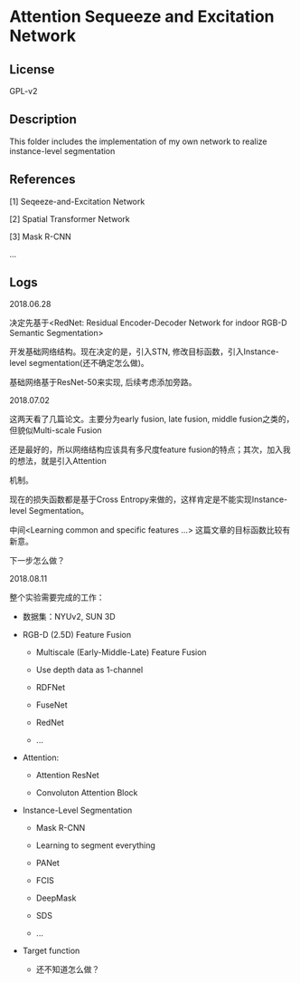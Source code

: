 # Attention Sequeeze and Excitation Network


## License

GPL-v2

## Description

This folder includes the implementation of my own network to realize instance-level segmentation

## References

[1] Seqeeze-and-Excitation Network

[2] Spatial Transformer Network

[3] Mask R-CNN

...

## Logs

2018.06.28

决定先基于<RedNet: Residual Encoder-Decoder Network for indoor RGB-D Semantic Segmentation>

开发基础网络结构。现在决定的是，引入STN, 修改目标函数，引入Instance-level segmentation(还不确定怎么做)。

基础网络基于ResNet-50来实现, 后续考虑添加旁路。

2018.07.02

这两天看了几篇论文。主要分为early fusion, late fusion, middle fusion之类的，但貌似Multi-scale Fusion

还是最好的，所以网络结构应该具有多尺度feature fusion的特点；其次，加入我的想法，就是引入Attention

机制。

现在的损失函数都是基于Cross Entropy来做的，这样肯定是不能实现Instance-level Segmentation。

中间<Learning common and specific features ...> 这篇文章的目标函数比较有新意。

下一步怎么做？

2018.08.11

整个实验需要完成的工作：

* 数据集：NYUv2, SUN 3D

* RGB-D (2.5D) Feature Fusion

  * Multiscale (Early-Middle-Late) Feature Fusion

  * Use depth data as 1-channel

  * RDFNet

  * FuseNet

  * RedNet

  * ...

* Attention:

  * Attention ResNet

  * Convoluton Attention Block

* Instance-Level Segmentation

  * Mask R-CNN

  * Learning to segment everything

  * PANet

  * FCIS

  * DeepMask

  * SDS

  * ...

* Target function

  * 还不知道怎么做？


